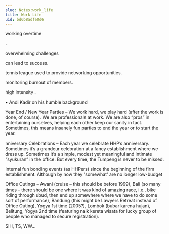 ```yaml
---
slug: Notes:work_life
title: Work Life
uid: bd6b8adfe0d6
---
```


working overtime

.

overwhelming challenges

can lead to success.

tennis league
used to provide networking opportunities.

monitoring burnout
of members.

high intensity
.

• Andi Kadir on his
humble background

Year End / New Year Parties – We work hard, we play hard (after the work is done, of course). We are professionals at work. We are also “pros” in entertaining ourselves, helping each other keep our sanity in tact. Sometimes, this means insanely fun parties to end the year or to start the year.

nniversary Celebrations – Each year we celebrate HHP’s anniversary. Sometimes it’s a grandeur celebration at a fancy establishment where we dress up. Sometimes it’s a simple, modest yet meaningful and intimate “syukuran” in the office. But every time, the Tumpeng is never to be missed.

Internal fun bonding events (as HHPers) since the beginning of the firm establishment. Although by now they 'somewhat' are no longer low-budget

Office Outings – Awani (cruise – this should be before 1999), Bali (so many times – there should be one where it was kind of amazing race, i.e., bike riding through ubud, then end up somewhere where we have to do some sort of performance), Bandung (this might be Lawyers Retreat instead of Office Outing), Yogya 1st time (2005?), Lombok (bubar karena hujan), Belitung, Yogya 2nd time (featuring naik kereta wisata for lucky group of people who managed to secure registration).

SIH, TS, WW…
